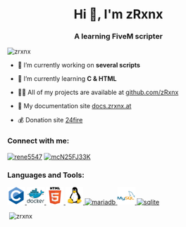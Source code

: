 <h1 align="center">Hi 👋, I'm zRxnx</h1>
<h3 align="center">A learning FiveM scripter</h3>

<p align="left"> <img src="https://komarev.com/ghpvc/?username=zrxnx&label=Profile%20views&color=0e75b6&style=flat" alt="zrxnx" /> </p>

- 🔭 I’m currently working on **several scripts**

- 🌱 I’m currently learning **C & HTML**

- 👨‍💻 All of my projects are available at [github.com/zRxnx](github.com/zRxnx)

- 📝 My documentation site [docs.zrxnx.at](docs.zrxnx.at)

- 💰 Donation site [24fire]([docs.zrxnx.at](https://24fi.re/d/ILGqd9ho))

<h3 align="left">Connect with me:</h3>
<p align="left">
<a href="https://www.youtube.com/channel/UC8yEqnY-fIID6QG0hVnxHXg" target="blank"><img align="center" src="https://raw.githubusercontent.com/rahuldkjain/github-profile-readme-generator/master/src/images/icons/Social/youtube.svg" alt="rene5547" height="30" width="40" /></a>
<a href="https://discord.gg/mcN25FJ33K" target="blank"><img align="center" src="https://raw.githubusercontent.com/rahuldkjain/github-profile-readme-generator/master/src/images/icons/Social/discord.svg" alt="mcN25FJ33K" height="30" width="40" /></a>
</p>

<h3 align="left">Languages and Tools:</h3>
<p align="left"> <a href="https://www.cprogramming.com/" target="_blank" rel="noreferrer"> <img src="https://raw.githubusercontent.com/devicons/devicon/master/icons/c/c-original.svg" alt="c" width="40" height="40"/> </a> <a href="https://www.docker.com/" target="_blank" rel="noreferrer"> <img src="https://raw.githubusercontent.com/devicons/devicon/master/icons/docker/docker-original-wordmark.svg" alt="docker" width="40" height="40"/> </a> <a href="https://www.w3.org/html/" target="_blank" rel="noreferrer"> <img src="https://raw.githubusercontent.com/devicons/devicon/master/icons/html5/html5-original-wordmark.svg" alt="html5" width="40" height="40"/> </a> <a href="https://www.linux.org/" target="_blank" rel="noreferrer"> <img src="https://raw.githubusercontent.com/devicons/devicon/master/icons/linux/linux-original.svg" alt="linux" width="40" height="40"/> </a> <a href="https://mariadb.org/" target="_blank" rel="noreferrer"> <img src="https://www.vectorlogo.zone/logos/mariadb/mariadb-icon.svg" alt="mariadb" width="40" height="40"/> </a> <a href="https://www.mysql.com/" target="_blank" rel="noreferrer"> <img src="https://raw.githubusercontent.com/devicons/devicon/master/icons/mysql/mysql-original-wordmark.svg" alt="mysql" width="40" height="40"/> </a> <a href="https://www.sqlite.org/" target="_blank" rel="noreferrer"> <img src="https://www.vectorlogo.zone/logos/sqlite/sqlite-icon.svg" alt="sqlite" width="40" height="40"/> </a> </p>

<p>&nbsp;<img align="center" src="https://github-readme-stats.vercel.app/api?username=zrxnx&show_icons=true&locale=en" alt="zrxnx" /></p>
